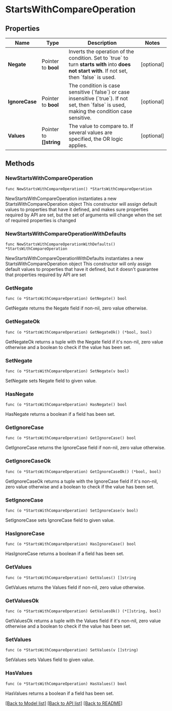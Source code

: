 # StartsWithCompareOperation

## Properties

Name | Type | Description | Notes
------------ | ------------- | ------------- | -------------
**Negate** | Pointer to **bool** | Inverts the operation of the condition. Set to &#x60;true&#x60; to turn **starts with** into **does not start with**.    If not set, then &#x60;false&#x60; is used. | [optional] 
**IgnoreCase** | Pointer to **bool** | The condition is case sensitive (&#x60;false&#x60;) or case insensitive (&#x60;true&#x60;).   If not set, then &#x60;false&#x60; is used, making the condition case sensitive. | [optional] 
**Values** | Pointer to **[]string** | The value to compare to.   If several values are specified, the OR logic applies. | [optional] 

## Methods

### NewStartsWithCompareOperation

`func NewStartsWithCompareOperation() *StartsWithCompareOperation`

NewStartsWithCompareOperation instantiates a new StartsWithCompareOperation object
This constructor will assign default values to properties that have it defined,
and makes sure properties required by API are set, but the set of arguments
will change when the set of required properties is changed

### NewStartsWithCompareOperationWithDefaults

`func NewStartsWithCompareOperationWithDefaults() *StartsWithCompareOperation`

NewStartsWithCompareOperationWithDefaults instantiates a new StartsWithCompareOperation object
This constructor will only assign default values to properties that have it defined,
but it doesn't guarantee that properties required by API are set

### GetNegate

`func (o *StartsWithCompareOperation) GetNegate() bool`

GetNegate returns the Negate field if non-nil, zero value otherwise.

### GetNegateOk

`func (o *StartsWithCompareOperation) GetNegateOk() (*bool, bool)`

GetNegateOk returns a tuple with the Negate field if it's non-nil, zero value otherwise
and a boolean to check if the value has been set.

### SetNegate

`func (o *StartsWithCompareOperation) SetNegate(v bool)`

SetNegate sets Negate field to given value.

### HasNegate

`func (o *StartsWithCompareOperation) HasNegate() bool`

HasNegate returns a boolean if a field has been set.

### GetIgnoreCase

`func (o *StartsWithCompareOperation) GetIgnoreCase() bool`

GetIgnoreCase returns the IgnoreCase field if non-nil, zero value otherwise.

### GetIgnoreCaseOk

`func (o *StartsWithCompareOperation) GetIgnoreCaseOk() (*bool, bool)`

GetIgnoreCaseOk returns a tuple with the IgnoreCase field if it's non-nil, zero value otherwise
and a boolean to check if the value has been set.

### SetIgnoreCase

`func (o *StartsWithCompareOperation) SetIgnoreCase(v bool)`

SetIgnoreCase sets IgnoreCase field to given value.

### HasIgnoreCase

`func (o *StartsWithCompareOperation) HasIgnoreCase() bool`

HasIgnoreCase returns a boolean if a field has been set.

### GetValues

`func (o *StartsWithCompareOperation) GetValues() []string`

GetValues returns the Values field if non-nil, zero value otherwise.

### GetValuesOk

`func (o *StartsWithCompareOperation) GetValuesOk() (*[]string, bool)`

GetValuesOk returns a tuple with the Values field if it's non-nil, zero value otherwise
and a boolean to check if the value has been set.

### SetValues

`func (o *StartsWithCompareOperation) SetValues(v []string)`

SetValues sets Values field to given value.

### HasValues

`func (o *StartsWithCompareOperation) HasValues() bool`

HasValues returns a boolean if a field has been set.


[[Back to Model list]](../README.md#documentation-for-models) [[Back to API list]](../README.md#documentation-for-api-endpoints) [[Back to README]](../README.md)


